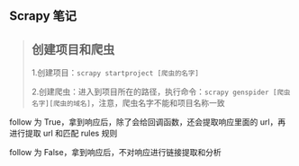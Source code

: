 ## Scrapy 笔记

> ## 创建项目和爬虫
>
> 1.创建项目：`scrapy startproject [爬虫的名字]`
>
> 2.创建爬虫：进入到项目所在的路径，执行命令：`scrapy genspider [爬虫名字][爬虫的域名]`，注意，爬虫名字不能和项目名称一致

follow 为 True，拿到响应后，除了会给回调函数，还会提取响应里面的 url，再进行提取 url 和匹配 rules 规则

follow 为 False，拿到响应后，不对响应进行链接提取和分析

